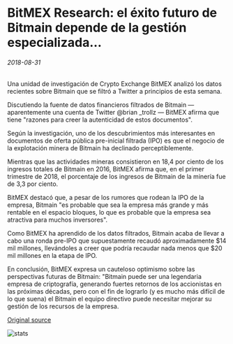 # BitMEX Research: el éxito futuro de Bitmain depende de la gestión especializada...

###### 2018-08-31

Una unidad de investigación de Crypto Exchange BitMEX analizó los datos recientes sobre Bitmain que se filtró a Twitter a principios de esta semana.

Discutiendo la fuente de datos financieros filtrados de Bitmain — aparentemente una cuenta de Twitter @brian \_trollz — BitMEX afirma que tiene "razones para creer la autenticidad de estos documentos".

Según la investigación, uno de los descubrimientos más interesantes en documentos de oferta pública pre-inicial filtrada (IPO) es que el negocio de la explotación minera de Bitmain ha declinado perceptiblemente.

Mientras que las actividades mineras consistieron en 18,4 por ciento de los ingresos totales de Bitmain en 2016, BitMEX afirma que, en el primer trimestre de 2018, el porcentaje de los ingresos de Bitmain de la minería fue de 3,3 por ciento.

BitMEX destacó que, a pesar de los rumores que rodean la IPO de la empresa, Bitmain "es probable que sea la empresa más grande y más rentable en el espacio bloques, lo que es probable que la empresa sea atractiva para muchos inversores".

Como BitMEX ha aprendido de los datos filtrados, Bitmain acaba de llevar a cabo una ronda pre-IPO que supuestamente recaudó aproximadamente $14 mil millones, llevándoles a creer que podría recaudar nada menos que $20 mil millones en la etapa de IPO.

En conclusión, BitMEX expresa un cauteloso optimismo sobre las perspectivas futuras de Bitmain: "Bitmain puede ser una legendaria empresa de criptografía, generando fuertes retornos de los accionistas en las próximas décadas, pero con el fin de lograrlo (y es mucho más difícil de lo que suena) el Bitmain el equipo directivo puede necesitar mejorar su gestión de los recursos de la empresa.

[Original source](https://cointelegraph.com/news/bitmex-research-future-success-of-bitmain-depends-on-skilled-management)

![stats](https://c.statcounter.com/11760860/0/a89fa40b/1/ "stats")